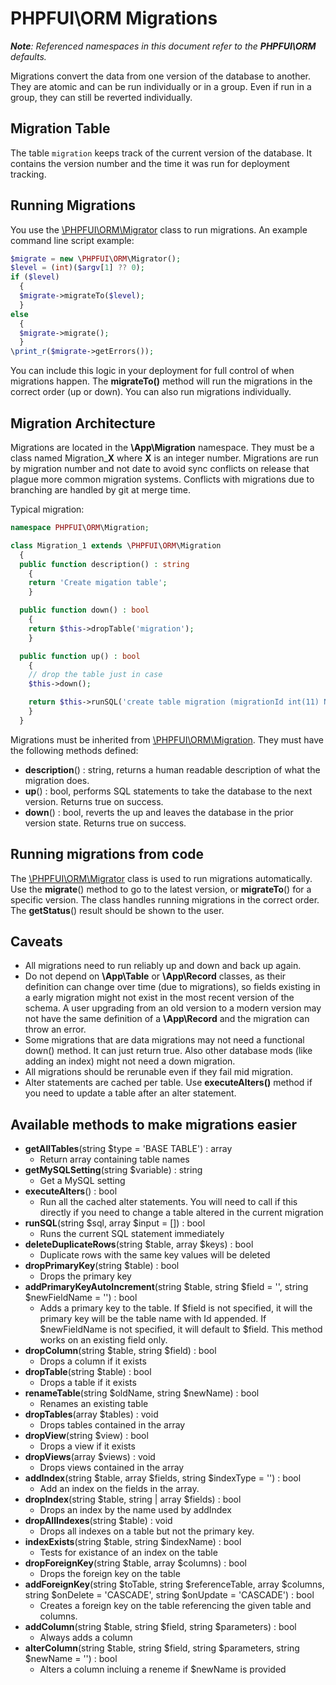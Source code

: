 # PHPFUI\ORM Migrations
*__Note__: Referenced namespaces in this document refer to the **PHPFUI\ORM** defaults.*

Migrations convert the data from one version of the database to another.  They are atomic and can be run individually or in a group.  Even if run in a group, they can still be reverted individually.

## Migration Table
The table `migration` keeps track of the current version of the database.  It contains the version number and the time it was run for deployment tracking.

## Running Migrations
You use the [\PHPFUI\ORM\Migrator](http://phpfui.com/?n=PHPFUI%5CORM&c=Migrator) class to run migrations. An example command line script example:
```php
$migrate = new \PHPFUI\ORM\Migrator();
$level = (int)($argv[1] ?? 0);
if ($level)
  {
  $migrate->migrateTo($level);
  }
else
  {
  $migrate->migrate();
  }
\print_r($migrate->getErrors());
```
You can include this logic in your deployment for full control of when migrations happen.  The **migrateTo()** method will run the migrations in the correct order (up or down).  You can also run migrations individually.

## Migration Architecture
Migrations are located in the **\App\Migration** namespace.  They must be a class named Migration_**X** where **X** is an integer number. Migrations are run by migration number and not date to avoid sync conflicts on release that plague more common migration systems. Conflicts with migrations due to branching are handled by git at merge time.

Typical migration:
```php
namespace PHPFUI\ORM\Migration;

class Migration_1 extends \PHPFUI\ORM\Migration
  {
  public function description() : string
    {
    return 'Create migation table';
    }

  public function down() : bool
    {
    return $this->dropTable('migration');
    }

  public function up() : bool
    {
    // drop the table just in case
    $this->down();

    return $this->runSQL('create table migration (migrationId int(11) NOT NULL primary key, ran TIMESTAMP DEFAULT CURRENT_TIMESTAMP);');
    }
  }
```
Migrations must be inherited from [\PHPFUI\ORM\Migration](http://phpfui.com/?n=PHPFUI%5CORM&c=Migration).  They must have the following methods defined:
- **description**() : string, returns a human readable description of what the migration does.
- **up**() : bool, performs SQL statements to take the database to the next version. Returns true on success.
- **down**() : bool, reverts the up and leaves the database in the prior version state. Returns true on success.

## Running migrations from code
The [\PHPFUI\ORM\Migrator](http://phpfui.com/?n=PHPFUI%5CORM&c=Migrator) class is used to run migrations automatically.  Use the **migrate**() method to go to the latest version, or **migrateTo**() for a specific version.  The class handles running migrations in the correct order. The **getStatus**() result should be shown to the user.

## Caveats
- All migrations need to run reliably up and down and back up again.
- Do not depend on **\App\Table** or **\App\Record** classes, as their definition can change over time (due to migrations), so fields existing in a early migration might not exist in the most recent version of the schema.  A user upgrading from an old version to a modern version may not have the same definition of a **\App\Record** and the migration can throw an error.
- Some migrations that are data migrations may not need a functional down() method.  It can just return true.  Also other database mods (like adding an index) might not need a down migration.
- All migrations should be rerunable even if they fail mid migration.
- Alter statements are cached per table.  Use **executeAlters()** method if you need to update a table after an alter statement.

## Available methods to make migrations easier

- **getAllTables**(string $type = 'BASE TABLE') : array
	- Return array containing table names
- **getMySQLSetting**(string $variable) : string
	- Get a MySQL setting
- **executeAlters**() : bool
	- Run all the cached alter statements.  You will need to call if this directly if you need to change a table altered in the current migration
- **runSQL**(string $sql, array $input = []) : bool
	- Runs the current SQL statement immediately
- **deleteDuplicateRows**(string $table, array $keys) : bool
	- Duplicate rows with the same key values will be deleted
- **dropPrimaryKey**(string $table) : bool
	- Drops the primary key
- **addPrimaryKeyAutoIncrement**(string $table, string $field = '', string $newFieldName = '') : bool
	- Adds a primary key to the table.  If $field is not specified, it will the primary key will be the table name with Id appended.  If $newFieldName is not specified, it will default to $field. This method works on an existing field only.
- **dropColumn**(string $table, string $field) : bool
	- Drops a column if it exists
- **dropTable**(string $table) : bool
	- Drops a table if it exists
- **renameTable**(string $oldName, string $newName) : bool
	- Renames an existing table
- **dropTables**(array $tables) : void
	- Drops tables contained in the array
- **dropView**(string $view) : bool
	- Drops a view if it exists
- **dropViews**(array $views) : void
	- Drops views contained in the array
- **addIndex**(string $table, array $fields, string $indexType = '') : bool
	- Add an index on the fields in the array.
- **dropIndex**(string $table, string | array $fields) : bool
	- Drops an index by the name used by addIndex
- **dropAllIndexes**(string $table) : void
	- Drops all indexes on a table but not the primary key.
- **indexExists**(string $table, string $indexName) : bool
	- Tests for existance of an index on the table
- **dropForeignKey**(string $table, array $columns) : bool
	- Drops the foreign key on the table
- **addForeignKey**(string $toTable, string $referenceTable, array $columns, string $onDelete = 'CASCADE', string $onUpdate = 'CASCADE') : bool
	- Creates a foreign key on the table referencing the given table and columns.
- **addColumn**(string $table, string $field, string $parameters) : bool
	- Always adds a column
- **alterColumn**(string $table, string $field, string $parameters, string $newName = '') : bool
	- Alters a column incluing a reneme if $newName is provided

